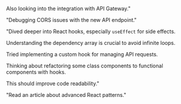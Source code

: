 Also looking into the integration with API Gateway."

"Debugging CORS issues with the new API endpoint."

"Dived deeper into React hooks, especially `useEffect` for side effects.

Understanding the dependency array is crucial to avoid infinite loops.

Tried implementing a custom hook for managing API requests.

Thinking about refactoring some class components to functional components with hooks.

This should improve code readability."

"Read an article about advanced React patterns."